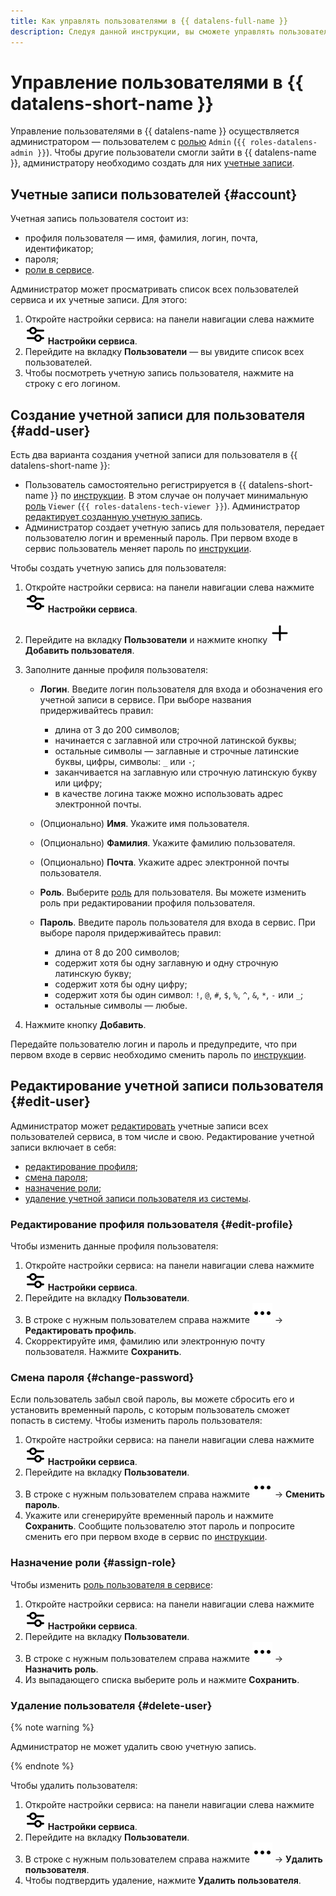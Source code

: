 ```yaml
---
title: Как управлять пользователями в {{ datalens-full-name }}
description: Следуя данной инструкции, вы сможете управлять пользователями в {{ datalens-short-name }}.
---
```


# Управление пользователями в {{ datalens-short-name }}

Управление пользователями в {{ datalens-name }} осуществляется администратором — пользователем с [ролью](./roles.md#datalens-admin) `Admin` (`{{ roles-datalens-admin }}`). Чтобы другие пользователи смогли зайти в {{ datalens-name }}, администратору необходимо создать для них [учетные записи](#add-user).

## Учетные записи пользователей {#account}

Учетная запись пользователя состоит из:

* профиля пользователя — имя, фамилия, логин, почта, идентификатор;
* пароля;
* [роли в сервисе](./roles.md#service-roles).

Администратор может просматривать список всех пользователей сервиса и их учетные записи. Для этого:

1. Откройте настройки сервиса: на панели навигации слева нажмите ![image](../../_assets/console-icons/sliders.svg) **Настройки сервиса**.
1. Перейдите на вкладку **Пользователи** — вы увидите список всех пользователей.
1. Чтобы посмотреть учетную запись пользователя, нажмите на строку с его логином.

## Создание учетной записи для пользователя {#add-user}

Есть два варианта создания учетной записи для пользователя в {{ datalens-short-name }}:

* Пользователь самостоятельно регистрируется в {{ datalens-short-name }} по [инструкции](user-account.md#sign-up). В этом случае он получает минимальную [роль](./roles.md#datalens-viewer) `Viewer` (`{{ roles-datalens-tech-viewer }}`). Администратор [редактирует созданную учетную запись](#edit-user).
* Администратор создает учетную запись для пользователя, передает пользователю логин и временный пароль. При первом входе в сервис пользователь меняет пароль по [инструкции](./user-account.md#edit-password).

Чтобы создать учетную запись для пользователя:

1. Откройте настройки сервиса: на панели навигации слева нажмите ![image](../../_assets/console-icons/sliders.svg) **Настройки сервиса**.
1. Перейдите на вкладку **Пользователи** и нажмите кнопку ![image](../../_assets/console-icons/plus.svg) **Добавить пользователя**.
1. Заполните данные профиля пользователя:

   * **Логин**. Введите логин пользователя для входа и обозначения его учетной записи в сервисе. При выборе названия придерживайтесь правил:

     * длина от 3 до 200 символов;
     * начинается с заглавной или строчной латинской буквы;
     * остальные символы — заглавные и строчные латинские буквы, цифры, символы: `_` или `-`;
     * заканчивается на заглавную или строчную латинскую букву или цифру;
     * в качестве логина также можно использовать адрес электронной почты.

   * (Опционально) **Имя**. Укажите имя пользователя.
   * (Опционально) **Фамилия**. Укажите фамилию пользователя.
   * (Опционально) **Почта**. Укажите адрес электронной почты пользователя.
   * **Роль**. Выберите [роль](./roles.md#service-roles) для пользователя. Вы можете изменить роль при редактировании профиля пользователя.
   * **Пароль**. Введите пароль пользователя для входа в сервис. При выборе пароля придерживайтесь правил:

     * длина от 8 до 200 символов;
     * содержит хотя бы одну заглавную и одну строчную латинскую букву;
     * содержит хотя бы одну цифру;
     * содержит хотя бы один символ: `!`, `@`, `#`, `$`, `%`, `^`, `&`, `*`, `-` или `_`;
     * остальные символы — любые.

1. Нажмите кнопку **Добавить**.

Передайте пользователю логин и пароль и предупредите, что при первом входе в сервис необходимо сменить пароль по [инструкции](./user-account.md#edit-password).

## Редактирование учетной записи пользователя {#edit-user}

Администратор может [редактировать](#admin-edit-user) учетные записи всех пользователей сервиса, в том числе и свою. Редактирование учетной записи включает в себя:

* [редактирование профиля](#edit-profile);
* [смена пароля](#change-password);
* [назначение роли](#assign-role);
* [удаление учетной записи пользователя из системы](#delete-user).

### Редактирование профиля пользователя {#edit-profile}

Чтобы изменить данные профиля пользователя:

1. Откройте настройки сервиса: на панели навигации слева нажмите ![image](../../_assets/console-icons/sliders.svg) **Настройки сервиса**.
1. Перейдите на вкладку **Пользователи**.
1. В строке с нужным пользователем справа нажмите ![image](../../_assets/console-icons/ellipsis.svg) → **Редактировать профиль**.
1. Скорректируйте имя, фамилию или электронную почту пользователя. Нажмите **Сохранить**.

### Смена пароля {#change-password}

Если пользователь забыл свой пароль, вы можете сбросить его и установить временный пароль, с которым пользователь сможет попасть в систему. Чтобы изменить пароль пользователя:

1. Откройте настройки сервиса: на панели навигации слева нажмите ![image](../../_assets/console-icons/sliders.svg) **Настройки сервиса**.
1. Перейдите на вкладку **Пользователи**.
1. В строке с нужным пользователем справа нажмите ![image](../../_assets/console-icons/ellipsis.svg) → **Сменить пароль**.
1. Укажите или сгенерируйте временный пароль и нажмите **Сохранить**. Сообщите пользователю этот пароль и попросите сменить его при первом входе в сервис по [инструкции](./user-account.md#edit-password).

### Назначение роли {#assign-role}

Чтобы изменить [роль пользователя в сервисе](./roles.md#service-roles):

1. Откройте настройки сервиса: на панели навигации слева нажмите ![image](../../_assets/console-icons/sliders.svg) **Настройки сервиса**.
1. Перейдите на вкладку **Пользователи**.
1. В строке с нужным пользователем справа нажмите ![image](../../_assets/console-icons/ellipsis.svg) → **Назначить роль**.
1. Из выпадающего списка выберите роль и нажмите **Сохранить**.


### Удаление пользователя {#delete-user}

{% note warning %}

Администратор не может удалить свою учетную запись.

{% endnote %}

Чтобы удалить пользователя:

1. Откройте настройки сервиса: на панели навигации слева нажмите ![image](../../_assets/console-icons/sliders.svg) **Настройки сервиса**.
1. Перейдите на вкладку **Пользователи**.
1. В строке с нужным пользователем справа нажмите ![image](../../_assets/console-icons/ellipsis.svg) → **Удалить пользователя**.
1. Чтобы подтвердить удаление, нажмите **Удалить пользователя**.
